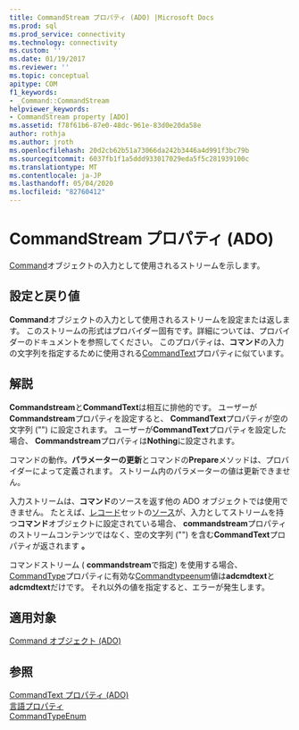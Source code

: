 ```yaml
---
title: CommandStream プロパティ (ADO) |Microsoft Docs
ms.prod: sql
ms.prod_service: connectivity
ms.technology: connectivity
ms.custom: ''
ms.date: 01/19/2017
ms.reviewer: ''
ms.topic: conceptual
apitype: COM
f1_keywords:
- _Command::CommandStream
helpviewer_keywords:
- CommandStream property [ADO]
ms.assetid: f78f61b6-87e0-48dc-961e-83d0e20da58e
author: rothja
ms.author: jroth
ms.openlocfilehash: 20d2cb62b51a73066da242b3446a4d991f3bc79b
ms.sourcegitcommit: 6037fb1f1a5ddd933017029eda5f5c281939100c
ms.translationtype: MT
ms.contentlocale: ja-JP
ms.lasthandoff: 05/04/2020
ms.locfileid: "82760412"
---
```

# <a name="commandstream-property-ado"></a>CommandStream プロパティ (ADO)
[Command](../../../ado/reference/ado-api/command-object-ado.md)オブジェクトの入力として使用されるストリームを示します。  
  
## <a name="settings-and-return-values"></a>設定と戻り値  
 **Command**オブジェクトの入力として使用されるストリームを設定または返します。 このストリームの形式はプロバイダー固有です。詳細については、プロバイダーのドキュメントを参照してください。 このプロパティは、**コマンド**の入力の文字列を指定するために使用される[CommandText](../../../ado/reference/ado-api/commandtext-property-ado.md)プロパティに似ています。  
  
## <a name="remarks"></a>解説  
 **Commandstream**と**CommandText**は相互に排他的です。 ユーザーが**Commandstream**プロパティを設定すると、 **CommandText**プロパティが空の文字列 ("") に設定されます。 ユーザーが**CommandText**プロパティを設定した場合、 **Commandstream**プロパティは**Nothing**に設定されます。  
  
 コマンドの動作。**パラメーターの更新**とコマンドの**Prepare**メソッドは、プロバイダーによって定義されます。 ストリーム内のパラメーターの値は更新できません。  
  
 入力ストリームは、**コマンド**のソースを返す他の ADO オブジェクトでは使用できません。 たとえば、[レコード](../../../ado/reference/ado-api/recordset-object-ado.md)セットの[ソース](../../../ado/reference/ado-api/source-property-ado-recordset.md)が、入力としてストリームを持つ**コマンド**オブジェクトに設定されている場合、 **commandstream**プロパティのストリームコンテンツではなく、空の文字列 ("") を含む**CommandText**プロパティが返されます **。**  
  
 コマンドストリーム ( **commandstream**で指定) を使用する場合、 [CommandType](../../../ado/reference/ado-api/commandtype-property-ado.md)プロパティに有効な[Commandtypeenum](../../../ado/reference/ado-api/commandtypeenum.md)値は**adcmdtext**と**adcmdtext**だけです。 それ以外の値を指定すると、エラーが発生します。  
  
## <a name="applies-to"></a>適用対象  
 [Command オブジェクト (ADO)](../../../ado/reference/ado-api/command-object-ado.md)  
  
## <a name="see-also"></a>参照  
 [CommandText プロパティ (ADO)](../../../ado/reference/ado-api/commandtext-property-ado.md)   
 [言語プロパティ](../../../ado/reference/ado-api/dialect-property.md)   
 [CommandTypeEnum](../../../ado/reference/ado-api/commandtypeenum.md)
